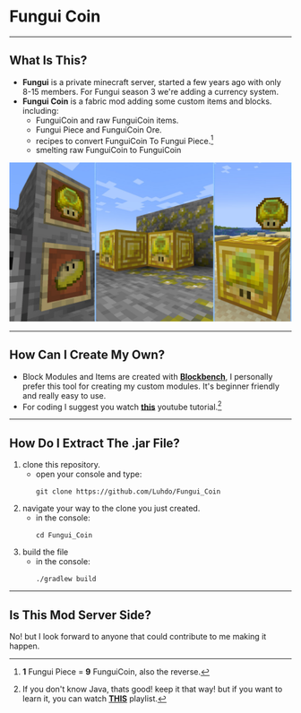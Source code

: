 # Fungui Coin

---

## What Is This?
- **Fungui** is a private minecraft server, started a few years ago with only 8-15 members. For Fungui season 3 we're adding a currency system.
- **Fungui Coin** is a fabric mod adding some custom items and blocks. including: 
  - FunguiCoin and raw FunguiCoin items.
  - Fungui Piece and FunguiCoin Ore.
  - recipes to convert FunguiCoin To Fungui Piece.[^1] 
  - smelting raw FunguiCoin to FunguiCoin

  
![demo](./.vscode/demo.jpg)

---
## How Can I Create My Own?

- Block Modules and Items are created with **[Blockbench](https://www.blockbench.net/)**, I personally prefer this tool for creating my custom modules. It's beginner friendly and really easy to use.
- For coding I suggest you watch **[this](https://www.youtube.com/watch?v=RSqSZoJQXvg&list=PLKGarocXCE1EeLZggaXPJaARxnAbUD8Y_)** youtube tutorial.[^2]

---
## How Do I Extract The .jar File?

1. clone this repository.
   - open your console and type:
      ```shell
      git clone https://github.com/Luhdo/Fungui_Coin
      ```
2. navigate your way to the clone you just created.
   - in the console:
     ```shell
     cd Fungui_Coin
     ```
3. build the file
   - in the console:
     ```shell
     ./gradlew build
     ```

---
## Is This Mod Server Side?
No! but I look forward to anyone that could contribute to me making it happen.


[^1]: **1** Fungui Piece = **9** FunguiCoin, also the reverse.
[^2]: If you don't know Java, thats good! keep it that way! but if you want to learn it, you can watch **[THIS](https://www.youtube.com/watch?v=oBwPZRk6-SE&list=PLKGarocXCE1FeXvEogpjz4SvHxF_FJRO6)** playlist.
